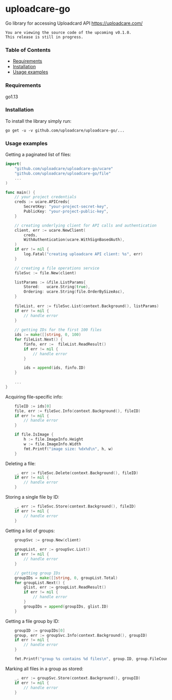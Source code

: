 # uploadcare-go

Go library for accessing Uploadcard API https://uploadcare.com/

```
You are viewing the source code of the upcoming v0.1.0.
This release is still in progress.
```

### Table of Contents

- [Requirements](#requirements)
- [Installation](#installation)
- [Usage examples](#usage-examples)

### Requirements

go1.13

### Installation

To install the library simply run:

```
go get -u -v github.com/uploadcare/uploadcare-go/...
```

### Usage examples

Getting a paginated list of files:

```go
import(
	"github.com/uploadcare/uploadcare-go/ucare"
	"github.com/uploadcare/uploadcare-go/file"
	...
)

func main() {
	// your project credentials
	creds := ucare.APICreds{
		SecretKey: "your-project-secret-key",
		PublicKey: "your-project-public-key",
	}

	// creating underlying client for API calls and authentication
	client, err := ucare.NewClient(
		creds,
		WithAuthentication(ucare.WithSignBasedAuth),
	)
	if err != nil {
		log.Fatal("creating uploadcare API client: %s", err)
	}

	// creating a file operations service
	fileSvc := file.New(client) 

	listParams := &file.ListParams{
		Stored:   ucare.String(true),
		Ordering: ucare.String(file.OrderBySizeAsc),
	}
	
	fileList, err := fileSvc.List(context.Background(), listParams)
	if err != nil {
		// handle error
	}
			
	// getting IDs for the first 100 files
	ids := make([]string, 0, 100)
	for fileList.Next() {
		finfo, err :=  fileList.ReadResult()
		if err != nil {
			// handle error
		}

		ids = append(ids, finfo.ID)
	}
	
	...
}
```

Acquiring file-specific info:

```go
	fileID := ids[0]
	file, err := fileSvc.Info(context.Background(), fileID)
	if err != nil {
		// handle error
	}

	if file.IsImage {
		h := file.ImageInfo.Height
		w := file.ImageInfo.Width
		fmt.Printf("image size: %dx%d\n", h, w)
	}
```

Deleting a file:

```go
	_, err := fileSvc.Delete(context.Background(), fileID)
	if err != nil {
		// handle error
	}
```

Storing a single file by ID:

```go
	_, err := fileSvc.Store(context.Background(), fileID)
	if err != nil {
		// handle error
	}
```

Getting a list of groups:

```go
	groupSvc := group.New(client)
	
	groupList, err := groupSvc.List()
	if err != nil {
		// handle error
	}

	// getting group IDs
	groupIDs = make([]string, 0, groupList.Total)
	for groupList.Next() {
		glist, err := groupList.ReadResult()
		if err != nil {
			// handle error
		}
		groupIDs = append(groupIDs, glist.ID)
	}

```

Getting a file group by ID:

```go
	groupID := groupIDs[0]
	group, err := groupSvc.Info(context.Background(), groupID)
	if err != nil {
		// handle error
	}

	fmt.Printf("group %s contains %d files\n", group.ID, group.FileCount)

```

Marking all files in a group as stored:

```go
	_, err := groupSvc.Store(context.Background(), groupID)
	if err != nil {
		// handle error
	}
```
